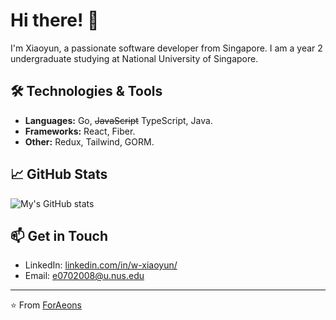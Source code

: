 # Hi there! 👋

I'm Xiaoyun, a passionate software developer from Singapore. I am a year 2 undergraduate studying at National University of Singapore.

## 🛠️ Technologies & Tools

- **Languages:** Go, ~~JavaScript~~ TypeScript, Java.
- **Frameworks:** React, Fiber.
- **Other:** Redux, Tailwind, GORM.

## 📈 GitHub Stats

![My's GitHub stats](https://github-readme-stats.vercel.app/api?username=ForAeons&show_icons=true&theme=dracula)

## 📫 Get in Touch

- LinkedIn: [linkedin.com/in/w-xiaoyun/](https://www.linkedin.com/in/w-xiaoyun/)
- Email: e0702008@u.nus.edu

---

⭐️ From [ForAeons](https://github.com/ForAeons)
